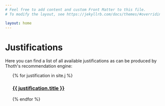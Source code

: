```yaml
---
# Feel free to add content and custom Front Matter to this file.
# To modify the layout, see https://jekyllrb.com/docs/themes/#overriding-theme-defaults

layout: home
---
```


<h1>Justifications</h1>

Here you can find a list of all available justifications as can be produced by
Thoth's recommendation engine:

<ul>
  {% for justification in site.j %}
      <h3><a href="{{ justification.url }}">{{ justification.title }}</a></h3>
  {% endfor %}
</ul>
